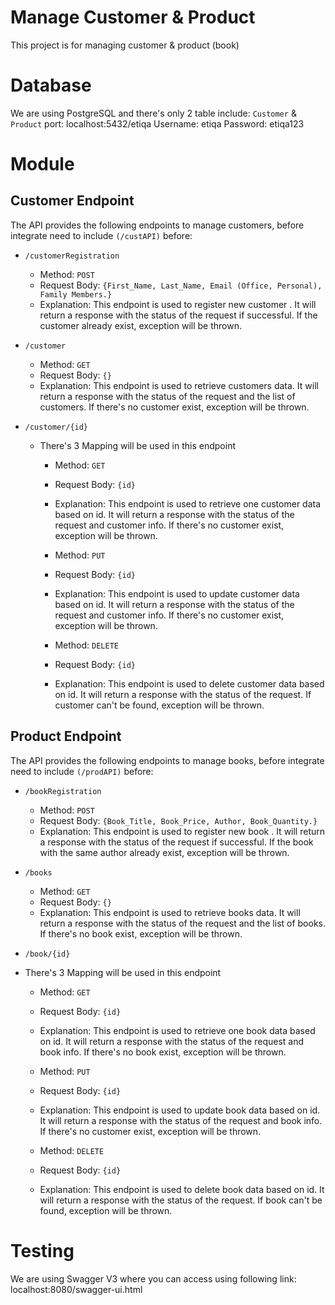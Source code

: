 # Manage Customer & Product
This project is for managing customer & product (book)

# Database
We are using PostgreSQL and there's only 2 table include: `Customer` & `Product`
port: localhost:5432/etiqa
Username: etiqa
Password: etiqa123

# Module
## Customer Endpoint
The API provides the following endpoints to manage customers, before integrate need to include `(/custAPI)` before:
- `/customerRegistration`
  -  Method: `POST`
    - Request Body: `{First_Name, Last_Name, Email (Office, Personal), Family Members.}`
    - Explanation: This endpoint is used to register new customer . It will return a response with the status of the request if successful. If the customer already exist, exception will be thrown.

- `/customer`
  -  Method: `GET`
    - Request Body: `{}`
    - Explanation: This endpoint is used to retrieve customers data. It will return a response with the status of the request and the list of customers. If there's no customer exist, exception will be thrown.

- `/customer/{id}`
  - There's 3 Mapping will be used in this endpoint
    -  Method: `GET`
    - Request Body: `{id}`
    - Explanation: This endpoint is used to retrieve one customer data based on id. It will return a response with the status of the request and customer info. If there's no customer exist, exception will be thrown.

    -  Method: `PUT`
    - Request Body: `{id}`
    - Explanation: This endpoint is used to update customer data based on id. It will return a response with the status of the request and customer info. If there's no customer exist, exception will be thrown.

    -  Method: `DELETE`
    - Request Body: `{id}`
    - Explanation: This endpoint is used to delete customer data based on id. It will return a response with the status of the request. If customer can't be found, exception will be thrown.

## Product Endpoint
The API provides the following endpoints to manage books, before integrate need to include `(/prodAPI)` before:
- `/bookRegistration`
  -  Method: `POST`
    - Request Body: `{Book_Title, Book_Price, Author, Book_Quantity.}`
    - Explanation: This endpoint is used to register new book . It will return a response with the status of the request if successful. If the book with the same author already exist, exception will be thrown.

- `/books`
  -  Method: `GET`
    - Request Body: `{}`
    - Explanation: This endpoint is used to retrieve books data. It will return a response with the status of the request and the list of books. If there's no book exist, exception will be thrown.

- `/book/{id}`
- There's 3 Mapping will be used in this endpoint
    -  Method: `GET`
    - Request Body: `{id}`
    - Explanation: This endpoint is used to retrieve one book data based on id. It will return a response with the status of the request and book info. If there's no book exist, exception will be thrown.

    -  Method: `PUT`
    - Request Body: `{id}`
    - Explanation: This endpoint is used to update book data based on id. It will return a response with the status of the request and book info. If there's no customer exist, exception will be thrown.

    -  Method: `DELETE`
    - Request Body: `{id}`
    - Explanation: This endpoint is used to delete book data based on id. It will return a response with the status of the request. If book can't be found, exception will be thrown.

# Testing
We are using Swagger V3 where you can access using following link:
localhost:8080/swagger-ui.html